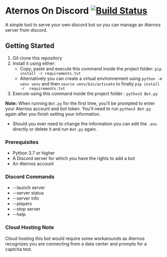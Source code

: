 # Aternos On Discord [![Build Status](https://travis-ci.com/Mekolaos/JackADit.svg?branch=master)](https://travis-ci.com/Mekolaos/JackADit)

A simple tool to serve your own discord bot so you can manage an Aternos server from discord.

## Getting Started

1. Git clone this repository
2. Install it using either:
   * Copy, paste and execute this command inside the project folder: ```pip install -r requirements.txt```
   * Alternatively you can create a virtual environnement using ```python -m venv venv``` and then ```source venv/bin/activate``` to finally ```pip install -r  requirements.txt```
3. Execute using this command inside the project folder : ```python3 Bot.py```

**Note:** When running ```Bot.py``` for the first time, you'll be prompted to enter your Aternos account and bot token. You'll need to run ```python3 Bot.py``` again after you finish setting your information.

* Should you ever need to change the information you can edit the ```.env``` directly or delete it and run ```Bot.py``` again.

### Prerequisites

* Python 3.7 or higher
* A Discord server for which you have the rights to add a bot
* An Aternos account

### Discord Commands

* --launch server
* --server status
* --server info
* --players
* --stop server
* --help


### Cloud Hosting Note

Cloud hosting this bot would require some workarounds as Aternos recognizes you are connecting from a data center and prompts for a captcha test.
